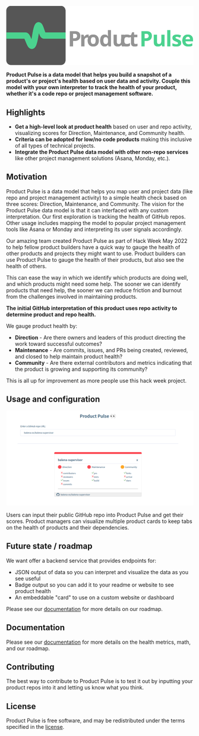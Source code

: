 ![logo](/docs/assets/product-pulse.svg)

**Product Pulse is a data model that helps you build a snapshot of a product's or project's health based on user data and activity. Couple this model with your own interpreter to track the health of your product, whether it's a code repo or project management software.**

## Highlights

- **Get a high-level look at product health** based on user and repo activity, visualizing scores for Direction, Maintenance, and Community health.
- **Criteria can be adopted for low/no code products** making this inclusive of all types of technical projects.
- **Integrate the Product Pulse data model with other non-repo services** like other project management solutions (Asana, Monday, etc.).

## Motivation

Product Pulse is a data model that helps you map user and project data (like repo and project management activity) to a simple health check based on three scores: Direction, Maintenance, and Community. The vision for the Product Pulse data model is that it can interfaced with any custom interpretation. Our first exploration is tracking the health of GitHub repos. Other usage includes mapping the model to popular project management tools like Asana or Monday and interpreting its user signals accordingly.

Our amazing team created Product Pulse as part of Hack Week May 2022 to help fellow product builders have a quick way to gauge the health of other products and projects they might want to use. Product builders can use Product Pulse to gauge the health of their products, but also see the health of others.

This can ease the way in which we identify which products are doing well, and which products might need some help. The sooner we can identify products that need help, the sooner we can reduce friction and burnout from the challenges involved in maintaining products.

**The initial GitHub interpretation of this product uses repo activity to determine product and repo health.**

We gauge product health by:

* **Direction** - Are there owners and leaders of this product directing the work toward successful outcomes?
* **Maintenance** - Are commits, issues, and PRs being created, reviewed, and closed to help maintain product health?
* **Community** - Are there external contributors and metrics indicating that the product is growing and supporting its community?

This is all up for improvement as more people use this hack week project.

## Usage and configuration

![Image of tool](/docs/assets/example.png)

Users can input their public GitHub repo into Product Pulse and get their scores. Product managers can visualize multiple product cards to keep tabs on the health of products and their dependencies.

## Future state / roadmap

We want offer a backend service that provides endpoints for:
* JSON output of data so you can interpret and visualize the data as you see useful
* Badge output so you can add it to your readme or website to see product health
* An embeddable "card" to use on a custom website or dashboard

Please see our [documentation](/docs) for more details on our roadmap.

## Documentation

Please see our [documentation](/docs) for more details on the health metrics, math, and our roadmap.

## Contributing

The best way to contribute to Product Pulse is to test it out by inputting your product repos into it and letting us know what you think.

## License

Product Pulse is free software, and may be redistributed under the terms specified in the [license](https://github.com/balena-io-playground/blob/master/LICENSE).